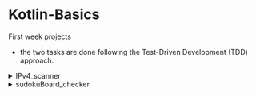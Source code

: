 # Kotlin-Basics
First week projects

- the two tasks are done following the Test-Driven Development (TDD) approach.
<details>
  <summary>IPv4_scanner</summary>
  
  - [Test Cases](https://github.com/YousifMurad/Kotlin-Basics_first-week/blob/main/src/IPv4_scanner/Check.kt)
  - [Logic Implementation](https://github.com/YousifMurad/Kotlin-Basics_first-week/blob/main/src/IPv4_scanner/Main.kt)

</details>

<details>
  <summary>sudokuBoard_checker</summary>
  
  - [Test Cases](https://github.com/YousifMurad/Kotlin-Basics_first-week/blob/main/src/SudokuGame/Check.kt)
  - [Logic Implementation](https://github.com/YousifMurad/Kotlin-Basics_first-week/blob/main/src/SudokuGame/Main.kt)

</details>
